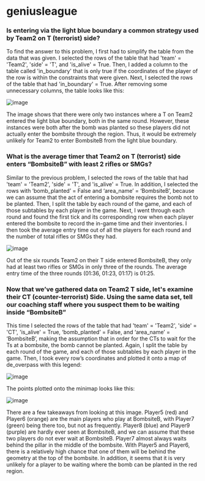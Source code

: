# geniusleague

### Is entering via the light blue boundary a common strategy used by Team2 on T (terrorist) side?
To find the answer to this problem, I first had to simplify the table from the data that was given. I selected the rows of the table that had 'team' = 'Team2', 'side' = 'T', and 'is_alive' = True. Then, I added a column to the table called 'in_boundary' that is only true if the coordinates of the player of the row is within the constraints that were given. Next, I selected the rows of the table that had 'in_boundary' = True. After removing some unnecessary columns, the table looks like this:

![image](https://github.com/chmpchmp/geniusleague/assets/108765830/ce1cba85-12ca-4004-b2e1-7b0554afc70e)

The image shows that there were only two instances where a T on Team2 entered the light blue boundary, both in the same round. However, these instances were both after the bomb was planted so these players did not actually enter the bombsite through the region. Thus, it would be extremely unlikely for Team2 to enter BombsiteB from the light blue boundary.

### What is the average timer that Team2 on T (terrorist) side enters “BombsiteB” with least 2 rifles or SMGs?
Similar to the previous problem, I selected the rows of the table that had 'team' = 'Team2', 'side' = 'T', and 'is_alive' = True. In addition, I selected the rows with ‘bomb_planted’ = False and ‘area_name’ = ‘BombsiteB’, because we can assume that the act of entering a bombsite requires the bomb not to be planted. Then, I split the table by each round of the game, and each of those subtables by each player in the game. Next, I went through each round and found the first tick and its corresponding row when each player entered the bombsite to record the in-game time and their inventories. I then took the average entry time out of all the players for each round and the number of total rifles or SMGs they had.

![image](https://github.com/chmpchmp/geniusleague/assets/108765830/70fd2d52-b7ad-445f-aa2d-71dec85d5ae8)

Out of the six rounds Team2 on their T side entered BombsiteB, they only had at least two rifles or SMGs in only three of the rounds. The average entry time of the three rounds (01:36, 01:23, 01:17) is 01:25.

### Now that we’ve gathered data on Team2 T side, let's examine their CT (counter-terrorist) Side. Using the same data set, tell our coaching staff where you suspect them to be waiting inside “BombsiteB”

This time I selected the rows of the table that had 'team' = 'Team2', 'side' = 'CT', 'is_alive' = True, ‘bomb_planted’ = False, and ‘area_name’ = ‘BombsiteB’, making the assumption that in order for the CTs to wait for the Ts at a bombsite, the bomb cannot be planted. Again, I split the table by each round of the game, and each of those subtables by each player in the game. Then, I took every row’s coordinates and plotted it onto a map of de_overpass with this legend:

![image](https://github.com/chmpchmp/geniusleague/assets/108765830/8022e6bb-52d8-446e-842e-aec5bbc6049a)

The points plotted onto the minimap looks like this:

![image](https://github.com/chmpchmp/geniusleague/assets/108765830/958adbcb-c859-4d95-8e47-cfe9ac50b1bf)

There are a few takeaways from looking at this image. Player5 (red) and Player6 (orange) are the main players who play at BombsiteB, with Player7 (green) being there too, but not as frequently. Player8 (blue) and Player9 (purple) are hardly ever seen at BombsiteB, and we can assume that these two players do not ever wait at BombsiteB. Player7 almost always waits behind the pillar in the middle of the bombsite. With Player5 and Player6, there is a relatively high chance that one of them will be behind the geometry at the top of the bombsite. In addition, it seems that it is very unlikely for a player to be waiting where the bomb can be planted in the red region.
